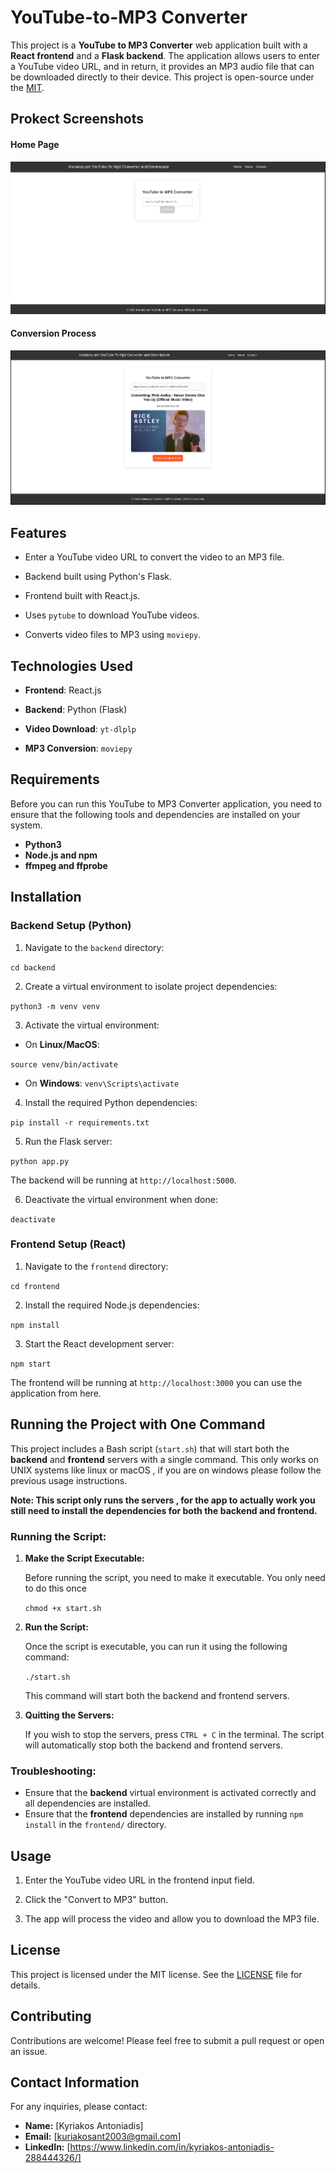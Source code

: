 # YouTube-to-MP3 Converter

This project is a **YouTube to MP3 Converter** web application built with a **React frontend** and a **Flask backend**. The application allows users to enter a YouTube video URL, and in return, it provides an MP3 audio file that can be downloaded directly to their device. This project is open-source under the [MIT](./LICENSE).

  
## Prokect Screenshots

#### Home Page
![Home Page](./assets/homepage.png)

#### Conversion Process
![Conversion Process](./assets/conversion.png)


## Features

- Enter a YouTube video URL to convert the video to an MP3 file.

- Backend built using Python's Flask.

- Frontend built with React.js.

- Uses `pytube` to download YouTube videos.

- Converts video files to MP3 using `moviepy`.

## Technologies Used

-  **Frontend**: React.js

-  **Backend**: Python (Flask)

-  **Video Download**: `yt-dlplp`

-  **MP3 Conversion**: `moviepy`

  
## Requirements

Before you can run this YouTube to MP3 Converter application, you need to ensure that the following tools and dependencies are installed on your system.

- **Python3** 
- **Node.js and npm** 
- **ffmpeg and ffprobe**

## Installation

### Backend Setup (Python)

1. Navigate to the `backend` directory:

`cd backend`

2. Create a virtual environment to isolate project dependencies:

`python3 -m venv venv`

3. Activate the virtual environment:

- On **Linux/MacOS**:

`source venv/bin/activate`

- On **Windows**:
`venv\Scripts\activate`

4. Install the required Python dependencies:

`pip install -r requirements.txt`

5. Run the Flask server:

`python app.py`

The backend will be running at `http://localhost:5000`.

6. Deactivate the virtual environment when done:

`deactivate`

### Frontend Setup (React)

1. Navigate to the `frontend` directory:

`cd frontend`

2. Install the required Node.js dependencies:

`npm install`

3. Start the React development server:

`npm start`

The frontend will be running at `http://localhost:3000` you can use the application from here.

## Running the Project with One Command

This project includes a Bash script (`start.sh`) that will start both the **backend** and **frontend** servers with a single command. This only works on UNIX systems like linux or macOS , if you are on windows please follow the previous usage instructions. 

**Note: This script only runs the servers , for the app to actually work you still need to install the dependencies for both the backend and frontend.**

### Running the Script:

1.  **Make the Script Executable:**
    
    Before running the script, you need to make it executable. You only need to do this once
    
    `chmod +x start.sh` 
    
2.  **Run the Script:**
    
    Once the script is executable, you can run it using the following command:
    
    `./start.sh` 
    
    This command will start both the backend and frontend servers.
    
3.  **Quitting the Servers:**
    
    If you wish to stop the servers, press `CTRL + C` in the terminal. The script will automatically stop both the backend and frontend servers.

### Troubleshooting:

-   Ensure that the **backend** virtual environment is activated correctly and all dependencies are installed.
-   Ensure that the **frontend** dependencies are installed by running `npm install` in the `frontend/` directory.
  

## Usage

  

1. Enter the YouTube video URL in the frontend input field.

2. Click the "Convert to MP3" button.

3. The app will process the video and allow you to download the MP3 file.

  

## License
This project is licensed under the MIT license. See the [LICENSE](./LICENSE) file for details.

## Contributing

Contributions are welcome! Please feel free to submit a pull request or open an issue.

## Contact Information

For any inquiries, please contact:

- **Name:** [Kyriakos Antoniadis]
- **Email:** [kuriakosant2003@gmail.com]
- **LinkedIn:** [https://www.linkedin.com/in/kyriakos-antoniadis-288444326/]